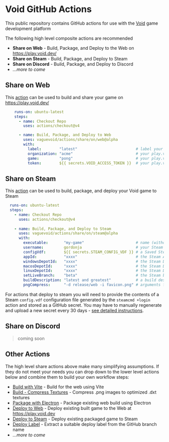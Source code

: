 # Void GitHub Actions

This public repository contains GitHub actions for use with the [Void](https://void.dev) game development platform

The following high level composite actions are recommended

  * **Share on Web** - Build, Package, and Deploy to the Web on https://play.void.dev/
  * **Share on Steam** - Build, Package, and Deploy to Steam
  * **Share on Discord** - Build, Package, and Deploy to Discord
  * _...more to come_

## Share on Web

This [action](share/on/web/action.yml) can be used to build and share your game on https://play.void.dev/

```yaml
    runs-on: ubuntu-latest
    steps:
      - name: Checkout Repo
        uses: actions/checkout@v4

      - name: Build, Package, and Deploy to Web
        uses: vaguevoid/actions/share/on/web@alpha
        with:
          label:        "latest"                          # label your deploy
          organization: "acme"                            # your play.void.dev organization name
          game:         "pong"                            # your play.void.dev game name
          token:        ${{ secrets.VOID_ACCESS_TOKEN }}  # your play.void.dev personal access token
```

## Share on Steam

This [action](share/on/steam/action.yml) can be used to build, package, and deploy your Void game to Steam

```yaml
  runs-on: ubuntu-latest
  steps:
    - name: Checkout Repo
      uses: actions/checkout@v4
    
    - name: Build, Package, and Deploy to Steam
      uses: vaguevoid/actions/share/on/steam@alpha
      with:
        executable:       "my-game"                       # name (without extension) to use for generated executables
        username:         gordonja                        # your Steam username
        configVdf:        ${{ secrets.STEAM_CONFIG_VDF }} # a Saved Steam login session (see below)
        appId:            "xxxx"                          # the Steam Application ID
        windowsDepotId:   "xxxx"                          # the Steam Depot ID for your Windows binaries
        macosDepotId:     "xxxx"                          # the Steam Depot ID for your MacOS binaries (optional)
        linuxDepotId:     "xxxx"                          # the Steam Depot ID for your Linux binaries (optional)
        setLiveBranch:    "beta"                          # the Steam branch to set live with this build (optional)
        buildDescription: "latest and greatest"           # a build description (optional)
        pngCompress:      "-d release/web -i favicon.png" # arguments for png_compressor (optional)
```

For actions that deploy to steam you will need to provide the contents of a Steam `config.vdf`
configuration file generated by the `steamcmd +login` action and stored as a GitHub secret. You
may have to manually regenerate and upload a new secret every 30 days - [see detailed instructions](doc/steam-authorization.md).

## Share on Discord

> coming soon

## Other Actions

The high level share actions above make many simplifying assumptions. If they do not meet your needs
you can drop down to the lower level actions below and combine them to build your
own workflow steps:

  * [Build with Vite](build/vite/readme.md) - Build for the web using Vite
  * [Build - Compress Textures](build/png_compressor/action.yml) - Compress .png images to optimized .dxt textures
  * [Package with Electron](package/electron/readme.md) - Package existing web build using Electron
  * [Deploy to Web](deploy/web/readme.md) - Deploy existing built game to the Web at https://play.void.dev
  * [Deploy to Steam](deploy/steam/readme.md) - Deploy existing packaged game to Steam
  * [Deploy Label](deploy/label/action.yml) - Extract a suitable deploy label from the GitHub branch name
  * _...more to come_
